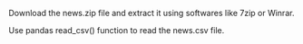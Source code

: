Download the news.zip file and extract it using softwares like 7zip or Winrar.

Use pandas read_csv() function to read the news.csv file.
